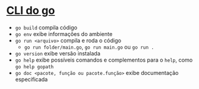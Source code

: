 # [CLI do go](https://golang.org/cmd/go/)

- `go build` compila código
- `go env` exibe informações do ambiente
- `go run <arquivo>` compila e roda o código
    - `go run folder/main.go`, `go run main.go` ou `go run .`
- `go version` exibe versão instalada
- `go help` exibe possíveis comandos e complementos para o `help`, como `go help gopath`
- `go doc <pacote, função ou pacote.função>` exibe documentação especificada
